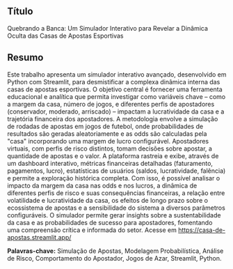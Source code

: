 ## Título

Quebrando a Banca: Um Simulador Interativo para Revelar a Dinâmica Oculta das Casas de Apostas Esportivas 

## Resumo 

Este trabalho apresenta um simulador interativo avançado, desenvolvido em Python com Streamlit, para desmistificar a complexa dinâmica interna das casas de apostas esportivas. O objetivo central é fornecer uma ferramenta educacional e analítica que permita investigar como variáveis chave – como a margem da casa, número de jogos, e diferentes perfis de apostadores (conservador, moderado, arriscado) – impactam a lucratividade da casa e a trajetória financeira dos apostadores. A metodologia envolve a simulação de rodadas de apostas em jogos de futebol, onde probabilidades de resultados são geradas aleatoriamente e as odds são calculadas pela "casa" incorporando uma margem de lucro configurável. Apostadores virtuais, com perfis de risco distintos, tomam decisões sobre apostar, a quantidade de apostas e o valor. A plataforma rastreia e exibe, através de um dashboard interativo, métricas financeiras detalhadas (faturamento, pagamentos, lucro), estatísticas de usuários (saldos, lucratividade, falência) e permite a exploração histórica completa. Com isso, é possível analisar o impacto da margem da casa nas odds e nos lucros, a dinâmica de diferentes perfis de risco e suas consequências financeiras, a relação entre volatilidade e lucratividade da casa, os efeitos de longo prazo sobre o ecossistema de apostas e a sensibilidade do sistema a diversos parâmetros configuráveis. O simulador permite gerar insights sobre a sustentabilidade da casa e as probabilidades de sucesso para apostadores, fomentando uma compreensão crítica e informada do setor. Acesse em https://casa-de-apostas.streamlit.app/

**Palavras-chave:** Simulação de Apostas, Modelagem Probabilística, Análise de Risco, Comportamento do Apostador, Jogos de Azar, Streamlit, Python. 
